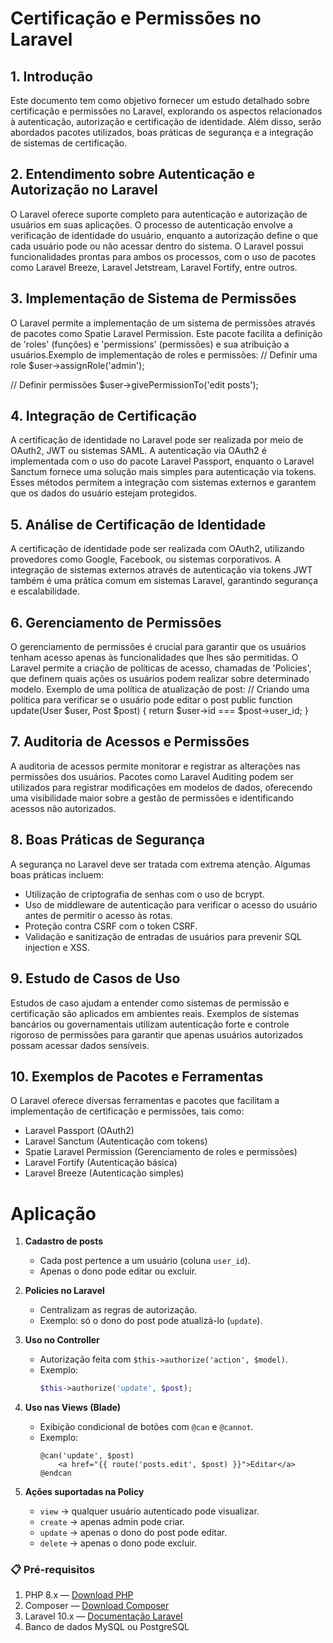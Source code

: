 # Certificação e Permissões no Laravel

## 1. Introdução
Este documento tem como objetivo fornecer um estudo detalhado sobre certificação e permissões no Laravel, explorando os aspectos relacionados à autenticação, autorização e certificação de identidade. Além disso, serão abordados pacotes utilizados, boas práticas de segurança e a integração de sistemas de certificação.
## 2. Entendimento sobre Autenticação e Autorização no Laravel
O Laravel oferece suporte completo para autenticação e autorização de usuários em suas aplicações. O processo de autenticação envolve a verificação de identidade do usuário, enquanto a autorização define o que cada usuário pode ou não acessar dentro do sistema. O Laravel possui funcionalidades prontas para ambos os processos, com o uso de pacotes como Laravel Breeze, Laravel Jetstream, Laravel Fortify, entre outros.
## 3. Implementação de Sistema de Permissões
O Laravel permite a implementação de um sistema de permissões através de pacotes como Spatie Laravel Permission. Este pacote facilita a definição de 'roles' (funções) e 'permissions' (permissões) e sua atribuição a usuários.Exemplo de implementação de roles e permissões:
// Definir uma role
$user->assignRole('admin');

// Definir permissões
$user->givePermissionTo('edit posts');


## 4. Integração de Certificação
A certificação de identidade no Laravel pode ser realizada por meio de OAuth2, JWT ou sistemas SAML. A autenticação via OAuth2 é implementada com o uso do pacote Laravel Passport, enquanto o Laravel Sanctum fornece uma solução mais simples para autenticação via tokens. Esses métodos permitem a integração com sistemas externos e garantem que os dados do usuário estejam protegidos.
## 5. Análise de Certificação de Identidade
A certificação de identidade pode ser realizada com OAuth2, utilizando provedores como Google, Facebook, ou sistemas corporativos. A integração de sistemas externos através de autenticação via tokens JWT também é uma prática comum em sistemas Laravel, garantindo segurança e escalabilidade.
## 6. Gerenciamento de Permissões
O gerenciamento de permissões é crucial para garantir que os usuários tenham acesso apenas às funcionalidades que lhes são permitidas. O Laravel permite a criação de políticas de acesso, chamadas de 'Policies', que definem quais ações os usuários podem realizar sobre determinado modelo. Exemplo de uma política de atualização de post:
// Criando uma política para verificar se o usuário pode editar o post
public function update(User $user, Post $post)
{
    return $user->id === $post->user_id;
}


## 7. Auditoria de Acessos e Permissões
A auditoria de acessos permite monitorar e registrar as alterações nas permissões dos usuários. Pacotes como Laravel Auditing podem ser utilizados para registrar modificações em modelos de dados, oferecendo uma visibilidade maior sobre a gestão de permissões e identificando acessos não autorizados.
## 8. Boas Práticas de Segurança
A segurança no Laravel deve ser tratada com extrema atenção. Algumas boas práticas incluem:
- Utilização de criptografia de senhas com o uso de bcrypt.
- Uso de middleware de autenticação para verificar o acesso do usuário antes de permitir o acesso às rotas.
- Proteção contra CSRF com o token CSRF.
- Validação e sanitização de entradas de usuários para prevenir SQL injection e XSS.
## 9. Estudo de Casos de Uso
Estudos de caso ajudam a entender como sistemas de permissão e certificação são aplicados em ambientes reais. Exemplos de sistemas bancários ou governamentais utilizam autenticação forte e controle rigoroso de permissões para garantir que apenas usuários autorizados possam acessar dados sensíveis.
## 10. Exemplos de Pacotes e Ferramentas
O Laravel oferece diversas ferramentas e pacotes que facilitam a implementação de certificação e permissões, tais como:
- Laravel Passport (OAuth2)
- Laravel Sanctum (Autenticação com tokens)
- Spatie Laravel Permission (Gerenciamento de roles e permissões)
- Laravel Fortify (Autenticação básica)
- Laravel Breeze (Autenticação simples)

# Aplicação

1. **Cadastro de posts**  
   - Cada post pertence a um usuário (coluna `user_id`).  
   - Apenas o dono pode editar ou excluir.  

2. **Policies no Laravel**  
   - Centralizam as regras de autorização.  
   - Exemplo: só o dono do post pode atualizá-lo (`update`).  

3. **Uso no Controller**  
   - Autorização feita com `$this->authorize('action', $model)`.  
   - Exemplo:  
     ```php
     $this->authorize('update', $post);
     ```  

4. **Uso nas Views (Blade)**  
   - Exibição condicional de botões com `@can` e `@cannot`.  
   - Exemplo:  
     ```blade
     @can('update', $post)
         <a href="{{ route('posts.edit', $post) }}">Editar</a>
     @endcan
     ```

5. **Ações suportadas na Policy**  
   - `view` → qualquer usuário autenticado pode visualizar.  
   - `create` → apenas admin pode criar.  
   - `update` → apenas o dono do post pode editar.  
   - `delete` → apenas o dono pode excluir.  



### 📋 Pré-requisitos

1. PHP 8.x — [Download PHP](https://www.php.net/downloads)  
2. Composer — [Download Composer](https://getcomposer.org/download/)  
3. Laravel 10.x — [Documentação Laravel](https://laravel.com/docs/10.x)  
4. Banco de dados MySQL ou PostgreSQL  


